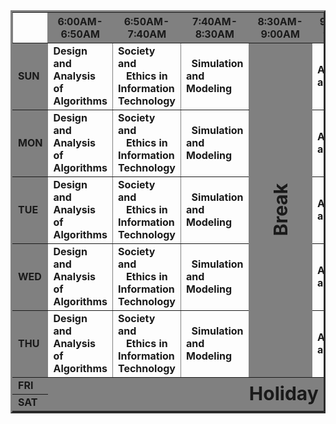 <html>
<head>
<title>
hero
</title>
<body>




<table border="3" cellpadding="15">
<tr>
    <th><br></th>
    <th style="background-color: gray;">6:00AM-<br>6:50AM</th>
    <th style="background-color: gray;">6:50AM-<br>7:40AM</th>
    <th style="background-color: gray;">7:40AM-<br>8:30AM</th>
    <th style="background-color: gray;">8:30AM-<br>9:00AM</th>
    <th style="background-color: gray;">9:00AM-<br>9:50AM</th>
    <th style="background-color: gray;">9:50AM-<br>10:40AM</th>
    <th style="background-color: gray;">10:40AM-<br>11:30AM</th>
</tr>
<tr>
    <td style="background-color: gray;"><strong>SUN</strong></td>
    <td><b>Design and <BR>Analysis of <BR>Algorithms</b></td>
    <td><b>Society and<br>&nbsp;&nbsp;&nbsp;Ethics in<br>Information<br>Technology</b></td>
    <td><b>&nbsp;&nbsp;Simulation<br>and Modeling</b></td>
    <td rowspan="5" style="background-color: gray;"><strong><p style=" transform: rotate(270deg); font-size: 30px;">Break</p></strong></td>
    <td><b>&nbsp;&nbsp;&nbsp;&nbsp;&nbsp;System<br>Analysis and<br>&nbsp;&nbsp;&nbsp;&nbsp;&nbsp;Design</b></td>
    <td><b>Cryptography</b></td>
    <td><b>&nbsp;&nbsp;&nbsp;&nbsp;&nbsp;Web<br>Technology</b></td>
</tr>
<tr>
    <td style="background-color: gray;"><strong>MON</strong></td>
    <td><b>Design and <BR>Analysis of <BR>Algorithms</b></td>
    <td><b>Society and<br>&nbsp;&nbsp;&nbsp;Ethics in<br>Information<br>Technology</b></td>
    <td><b>&nbsp;&nbsp;Simulation<br>and Modeling</b></td>
    <td><b>&nbsp;&nbsp;&nbsp;&nbsp;&nbsp;System<br>Analysis and<br>&nbsp;&nbsp;&nbsp;&nbsp;&nbsp;Design</b></td>
    <td><b>Cryptography</b></td>
    <td><b>&nbsp;&nbsp;&nbsp;&nbsp;&nbsp;Web<br>Technology</b></td>
</tr>
<tr>
    <td style="background-color: gray;"><strong>TUE</strong></td>
    <td><b>Design and <BR>Analysis of <BR>Algorithms</b></td>
    <td><b>Society and<br>&nbsp;&nbsp;&nbsp;Ethics in<br>Information<br>Technology</b></td>
    <td><b>&nbsp;&nbsp;Simulation<br>and Modeling</b></td>
    <td><b>&nbsp;&nbsp;&nbsp;&nbsp;&nbsp;System<br>Analysis and<br>&nbsp;&nbsp;&nbsp;&nbsp;&nbsp;Design</b></td>
    <td><b>Cryptography</b></td>
    <td><b>&nbsp;&nbsp;&nbsp;&nbsp;&nbsp;Web<br>Technology</b></td>
</tr>
<tr>
    <td style="background-color: gray;"><strong>WED</strong></td>
    <td><b>Design and <BR>Analysis of <BR>Algorithms</b></td>
    <td><b>Society and<br>&nbsp;&nbsp;&nbsp;Ethics in<br>Information<br>Technology</b></td>
    <td><b>&nbsp;&nbsp;Simulation<br>and Modeling</b></td>
    <td><b>&nbsp;&nbsp;&nbsp;&nbsp;&nbsp;System<br>Analysis and<br>&nbsp;&nbsp;&nbsp;&nbsp;&nbsp;Design</b></td>
    <td><b>Cryptography</b></td>
    <td><b>&nbsp;&nbsp;&nbsp;&nbsp;&nbsp;Web<br>Technology</b></td>
</tr>
<tr>
    <td style="background-color: gray;"><strong>THU</strong></td>
    <td><b>Design and <BR>Analysis of <BR>Algorithms</b></td>
    <td><b>Society and<br>&nbsp;&nbsp;&nbsp;Ethics in<br>Information<br>Technology</b></td>
    <td><b>&nbsp;&nbsp;Simulation<br>and Modeling</b></td>
    <td><b>&nbsp;&nbsp;&nbsp;&nbsp;&nbsp;System<br>Analysis and<br>&nbsp;&nbsp;&nbsp;&nbsp;&nbsp;Design</b></td>
    <td><b>Cryptography</b></td>
    <td><b>&nbsp;&nbsp;&nbsp;&nbsp;&nbsp;Web<br>Technology</b></td>
</tr>

<tr>
     <td style="background-color: gray;"><b>FRI</b></td>
     <Td rowspan="2" colspan="7" text align="center" style="font-size: 30px; background-color: gray;"><strong><b>Holiday</b></strong></Td>
</tr>
<tr>
    <td style="background-color: gray;"><b>SAT</b></td>

</tr>
